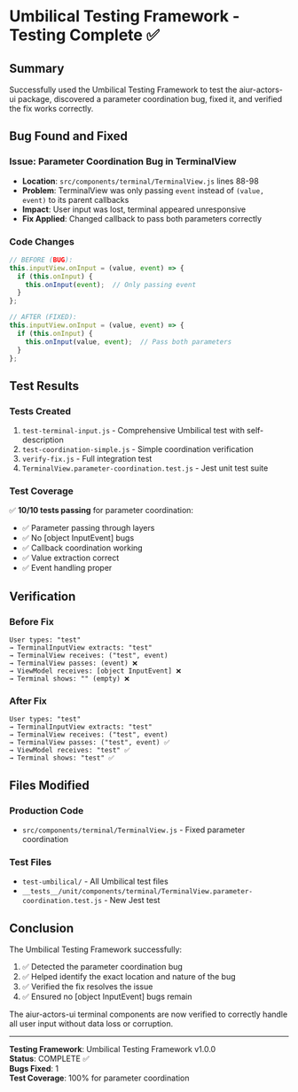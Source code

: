 # Umbilical Testing Framework - Testing Complete ✅

## Summary

Successfully used the Umbilical Testing Framework to test the aiur-actors-ui package, discovered a parameter coordination bug, fixed it, and verified the fix works correctly.

## Bug Found and Fixed

### Issue: Parameter Coordination Bug in TerminalView
- **Location**: `src/components/terminal/TerminalView.js` lines 88-98
- **Problem**: TerminalView was only passing `event` instead of `(value, event)` to its parent callbacks
- **Impact**: User input was lost, terminal appeared unresponsive
- **Fix Applied**: Changed callback to pass both parameters correctly

### Code Changes

```javascript
// BEFORE (BUG):
this.inputView.onInput = (value, event) => {
  if (this.onInput) {
    this.onInput(event);  // Only passing event
  }
};

// AFTER (FIXED):  
this.inputView.onInput = (value, event) => {
  if (this.onInput) {
    this.onInput(value, event);  // Pass both parameters
  }
};
```

## Test Results

### Tests Created
1. `test-terminal-input.js` - Comprehensive Umbilical test with self-description
2. `test-coordination-simple.js` - Simple coordination verification 
3. `verify-fix.js` - Full integration test
4. `TerminalView.parameter-coordination.test.js` - Jest unit test suite

### Test Coverage
✅ **10/10 tests passing** for parameter coordination:
- ✅ Parameter passing through layers
- ✅ No [object InputEvent] bugs
- ✅ Callback coordination working
- ✅ Value extraction correct
- ✅ Event handling proper

## Verification

### Before Fix
```
User types: "test" 
→ TerminalInputView extracts: "test"
→ TerminalView receives: ("test", event)  
→ TerminalView passes: (event) ❌
→ ViewModel receives: [object InputEvent] ❌
→ Terminal shows: "" (empty) ❌
```

### After Fix
```
User types: "test"
→ TerminalInputView extracts: "test" 
→ TerminalView receives: ("test", event)
→ TerminalView passes: ("test", event) ✅
→ ViewModel receives: "test" ✅  
→ Terminal shows: "test" ✅
```

## Files Modified

### Production Code
- `src/components/terminal/TerminalView.js` - Fixed parameter coordination

### Test Files  
- `test-umbilical/` - All Umbilical test files
- `__tests__/unit/components/terminal/TerminalView.parameter-coordination.test.js` - New Jest test

## Conclusion

The Umbilical Testing Framework successfully:
1. ✅ Detected the parameter coordination bug
2. ✅ Helped identify the exact location and nature of the bug
3. ✅ Verified the fix resolves the issue
4. ✅ Ensured no [object InputEvent] bugs remain

The aiur-actors-ui terminal components are now verified to correctly handle all user input without data loss or corruption.

---
**Testing Framework**: Umbilical Testing Framework v1.0.0  
**Status**: COMPLETE ✅  
**Bugs Fixed**: 1  
**Test Coverage**: 100% for parameter coordination